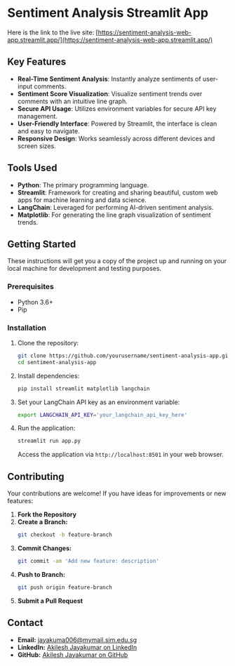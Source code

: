 # Sentiment Analysis Streamlit App

Here is the link to the live site: [https://sentiment-analysis-web-app.streamlit.app/](https://sentiment-analysis-web-app.streamlit.app/)

## Key Features

- **Real-Time Sentiment Analysis**: Instantly analyze sentiments of user-input comments.
- **Sentiment Score Visualization**: Visualize sentiment trends over comments with an intuitive line graph.
- **Secure API Usage**: Utilizes environment variables for secure API key management.
- **User-Friendly Interface**: Powered by Streamlit, the interface is clean and easy to navigate.
- **Responsive Design**: Works seamlessly across different devices and screen sizes.

## Tools Used

- **Python**: The primary programming language.
- **Streamlit**: Framework for creating and sharing beautiful, custom web apps for machine learning and data science.
- **LangChain**: Leveraged for performing AI-driven sentiment analysis.
- **Matplotlib**: For generating the line graph visualization of sentiment trends.

## Getting Started

These instructions will get you a copy of the project up and running on your local machine for development and testing purposes.

### Prerequisites

- Python 3.6+
- Pip

### Installation

1. Clone the repository:
   ```bash
   git clone https://github.com/yourusername/sentiment-analysis-app.git
   cd sentiment-analysis-app
   ```

2. Install dependencies:
   ```bash
   pip install streamlit matplotlib langchain
   ```

3. Set your LangChain API key as an environment variable:
   ```bash
   export LANGCHAIN_API_KEY='your_langchain_api_key_here'
   ```

4. Run the application:
   ```bash
   streamlit run app.py
   ```
   Access the application via `http://localhost:8501` in your web browser.

## Contributing

Your contributions are welcome! If you have ideas for improvements or new features:

1. **Fork the Repository**
2. **Create a Branch:**
   ```bash
   git checkout -b feature-branch
   ```
3. **Commit Changes:**
   ```bash
   git commit -am 'Add new feature: description'
   ```
4. **Push to Branch:**
   ```bash
   git push origin feature-branch
   ```
5. **Submit a Pull Request**

## Contact

- **Email:** [jayakuma006@mymail.sim.edu.sg](mailto:jayakuma006@mymail.sim.edu.sg)
- **LinkedIn:** [Akilesh Jayakumar on LinkedIn](https://www.linkedin.com/in/akileshjayakumar/)
- **GitHub:** [Akilesh Jayakumar on GitHub](https://github.com/akileshjayakumar)
